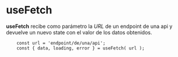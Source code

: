 # useFetch

**useFetch** recibe como parámetro la *URL* de un endpoint de una api y devuelve un nuevo state con el valor de los datos obtenidos.

```
    const url = 'endpoint/de/una/api';
    const { data, loading, error } = useFetch( url ); 
```
